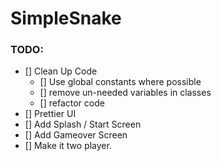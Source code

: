 # SimpleSnake

### TODO:

- [] Clean Up Code
    * [] Use global constants where possible
    * [] remove un-needed variables in classes
    * [] refactor code
- [] Prettier UI
- [] Add Splash / Start Screen
- [] Add Gameover Screen
- [] Make it two player.